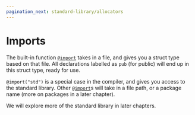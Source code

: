 ```yaml
---
pagination_next: standard-library/allocators
---
```


# Imports

The built-in function
[`@import`](https://ziglang.org/documentation/master/#import) takes in a file,
and gives you a struct type based on that file. All declarations labelled as
`pub` (for public) will end up in this struct type, ready for use.

`@import("std")` is a special case in the compiler, and gives you access to the
standard library. Other
[`@import`](https://ziglang.org/documentation/master/#import)s will take in a
file path, or a package name (more on packages in a later chapter).

We will explore more of the standard library in later chapters.
